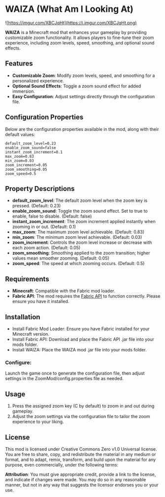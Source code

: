 # WAIZA (What Am I Looking At)

![https://imgur.com/XBCJqHt](https://i.imgur.com/XBCJqHt.png)

**WAIZA** is a Minecraft mod that enhances your gameplay by providing customizable zoom functionality. It allows players to fine-tune their zoom experience, including zoom levels, speed, smoothing, and optional sound effects.

## Features

- **Customizable Zoom**: Modify zoom levels, speed, and smoothing for a personalized experience.
- **Optional Sound Effects**: Toggle a zoom sound effect for added immersion.
- **Easy Configuration**: Adjust settings directly through the configuration file.

## Configuration Properties

Below are the configuration properties available in the mod, along with their default values:

```properties
default_zoom_level=0.23
enable_zoom_sound=false
instant_zoom_increment=0.1
max_zoom=0.83
min_zoom=0.03
zoom_increment=0.05
zoom_smoothing=0.05
zoom_speed=0.5
```
## Property Descriptions
- **default_zoom_level**: The default zoom level when the zoom key is pressed. (Default: 0.23)
- **enable_zoom_sound**: Toggle the zoom sound effect. Set to true to enable, false to disable. (Default: false)
- **instant_zoom_increment**: The zoom increment applied instantly when zooming in or out. (Default: 0.1)
- **max_zoom**: The maximum zoom level achievable. (Default: 0.83)
- **min_zoom**: The minimum zoom level achievable. (Default: 0.03)
- **zoom_increment**: Controls the zoom level increase or decrease with each zoom action. (Default: 0.05)
- **zoom_smoothing**: Smoothing applied to the zoom transition; higher values mean smoother zooming. (Default: 0.05)
- **zoom_speed**: The speed at which zooming occurs. (Default: 0.5)
  
## Requirements
- **Minecraft**: Compatible with the Fabric mod loader.
- **Fabric API**: The mod requires the [Fabric API](https://modrinth.com/mod/fabric-api) to function correctly. Please ensure you have it installed.
  
## Installation
- Install Fabric Mod Loader: Ensure you have Fabric installed for your Minecraft version.
- Install Fabric API: Download and place the Fabric API .jar file into your mods folder.
- Install WAIZA: Place the WAIZA mod .jar file into your mods folder.
  
### Configure: 
Launch the game once to generate the configuration file, then adjust settings in the ZoomMod/config.properties file as needed.

## Usage
1. Press the assigned zoom key (C by default) to zoom in and out during gameplay.
2. Adjust the zoom settings via the configuration file to tailor the zoom experience to your liking.
   
## License
This mod is licensed under Creative Commons Zero v1.0 Universal license. You are free to share, copy, and redistribute the material in any medium or format, and to adapt, remix, transform, and build upon the material for any purpose, even commercially, under the following terms:

**Attribution**: You must give appropriate credit, provide a link to the license, and indicate if changes were made. You may do so in any reasonable manner, but not in any way that suggests the licensor endorses you or your use.
